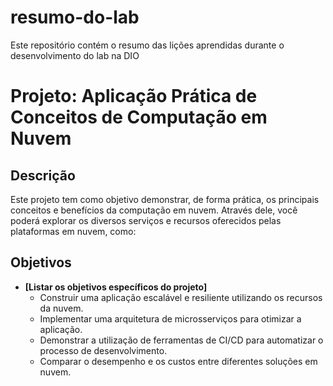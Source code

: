 # resumo-do-lab
Este repositório contém o resumo das lições aprendidas durante o desenvolvimento do lab na DIO
# Projeto: Aplicação Prática de Conceitos de Computação em Nuvem

## Descrição
Este projeto tem como objetivo demonstrar, de forma prática, os principais conceitos e benefícios da computação em nuvem. Através dele, você poderá explorar os diversos serviços e recursos oferecidos pelas plataformas em nuvem, como:

## Objetivos
* **[Listar os objetivos específicos do projeto]**
    * Construir uma aplicação escalável e resiliente utilizando os recursos da nuvem.
    * Implementar uma arquitetura de microsserviços para otimizar a aplicação.
    * Demonstrar a utilização de ferramentas de CI/CD para automatizar o processo de desenvolvimento.
    * Comparar o desempenho e os custos entre diferentes soluções em nuvem.
